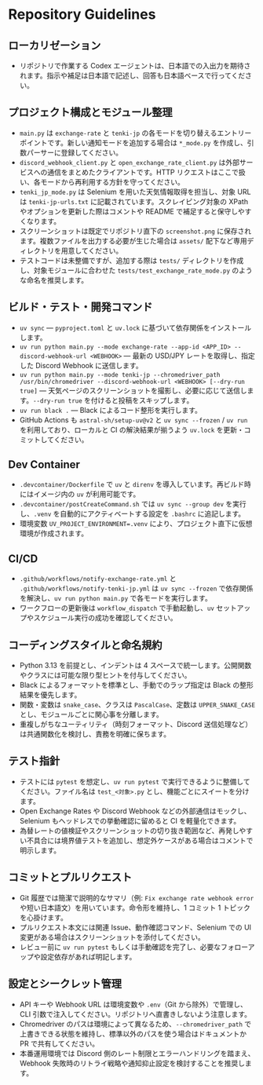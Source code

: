 # Repository Guidelines

## ローカリゼーション
- リポジトリで作業する Codex エージェントは、日本語での入出力を期待されます。指示や補足は日本語で記述し、回答も日本語ベースで行ってください。

## プロジェクト構成とモジュール整理
- `main.py` は `exchange-rate` と `tenki-jp` の各モードを切り替えるエントリーポイントです。新しい通知モードを追加する場合は `*_mode.py` を作成し、引数パーサーに登録してください。
- `discord_webhook_client.py` と `open_exchange_rate_client.py` は外部サービスへの通信をまとめたクライアントです。HTTP リクエストはここで扱い、各モードから再利用する方針を守ってください。
- `tenki_jp_mode.py` は Selenium を用いた天気情報取得を担当し、対象 URL は `tenki-jp-urls.txt` に記載されています。スクレイピング対象の XPath やオプションを更新した際はコメントや README で補足すると保守しやすくなります。
- スクリーンショットは既定でリポジトリ直下の `screenshot.png` に保存されます。複数ファイルを出力する必要が生じた場合は `assets/` 配下など専用ディレクトリを用意してください。
- テストコードは未整備ですが、追加する際は `tests/` ディレクトリを作成し、対象モジュールに合わせた `tests/test_exchange_rate_mode.py` のような命名を推奨します。

## ビルド・テスト・開発コマンド
- `uv sync` — `pyproject.toml` と `uv.lock` に基づいて依存関係をインストールします。
- `uv run python main.py --mode exchange-rate --app-id <APP_ID> --discord-webhook-url <WEBHOOK>` — 最新の USD/JPY レートを取得し、指定した Discord Webhook に送信します。
- `uv run python main.py --mode tenki-jp --chromedriver_path /usr/bin/chromedriver --discord-webhook-url <WEBHOOK> [--dry-run true]` — 天気ページのスクリーンショットを撮影し、必要に応じて送信します。`--dry-run true` を付けると投稿をスキップします。
- `uv run black .` — Black によるコード整形を実行します。
- GitHub Actions も `astral-sh/setup-uv@v2` と `uv sync --frozen` / `uv run` を利用しており、ローカルと CI の解決結果が揃うよう `uv.lock` を更新・コミットしてください。

## Dev Container
- `.devcontainer/Dockerfile` で `uv` と `direnv` を導入しています。再ビルド時にはイメージ内の `uv` が利用可能です。
- `.devcontainer/postCreateCommand.sh` では `uv sync --group dev` を実行し、`.venv` を自動的にアクティベートする設定を `.bashrc` に追記します。
- 環境変数 `UV_PROJECT_ENVIRONMENT=.venv` により、プロジェクト直下に仮想環境が作成されます。

## CI/CD
- `.github/workflows/notify-exchange-rate.yml` と `.github/workflows/notify-tenki-jp.yml` は `uv sync --frozen` で依存関係を解決し、`uv run python main.py` で各モードを実行します。
- ワークフローの更新後は `workflow_dispatch` で手動起動し、`uv` セットアップやスケジュール実行の成功を確認してください。

## コーディングスタイルと命名規約
- Python 3.13 を前提とし、インデントは 4 スペースで統一します。公開関数やクラスには可能な限り型ヒントを付与してください。
- Black によるフォーマットを標準とし、手動でのラップ指定は Black の整形結果を優先します。
- 関数・変数は `snake_case`、クラスは `PascalCase`、定数は `UPPER_SNAKE_CASE` とし、モジュールごとに関心事を分離します。
- 重複しがちなユーティリティ（時刻フォーマット、Discord 送信処理など）は共通関数化を検討し、責務を明確に保ちます。

## テスト指針
- テストには `pytest` を想定し、`uv run pytest` で実行できるように整備してください。ファイル名は `test_<対象>.py` とし、機能ごとにスイートを分けます。
- Open Exchange Rates や Discord Webhook などの外部通信はモックし、Selenium もヘッドレスでの挙動確認に留めると CI を軽量化できます。
- 為替レートの値検証やスクリーンショットの切り抜き範囲など、再発しやすい不具合には境界値テストを追加し、想定外ケースがある場合はコメントで明示します。

## コミットとプルリクエスト
- Git 履歴では簡潔で説明的なサマリ（例: `Fix exchange rate webhook error` や短い日本語文）を用いています。命令形を維持し、1 コミット 1 トピックを心掛けます。
- プルリクエスト本文には関連 Issue、動作確認コマンド、Selenium での UI 変更がある場合はスクリーンショットを添付してください。
- レビュー前に `uv run pytest` もしくは手動確認を完了し、必要なフォローアップや設定依存があれば明記します。

## 設定とシークレット管理
- API キーや Webhook URL は環境変数や `.env`（Git から除外）で管理し、CLI 引数で注入してください。リポジトリへ直書きしないよう注意します。
- Chromedriver のパスは環境によって異なるため、`--chromedriver_path` で上書きできる状態を維持し、標準以外のパスを使う場合はドキュメントか PR で共有してください。
- 本番運用環境では Discord 側のレート制限とエラーハンドリングを踏まえ、Webhook 失敗時のリトライ戦略や通知抑止設定を検討することを推奨します。
